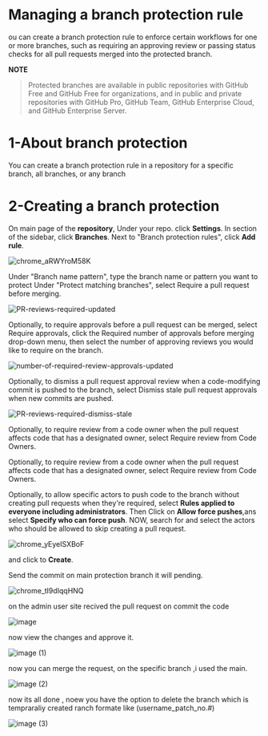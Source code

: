 # **Managing a branch protection rule**
ou can create a branch protection rule to enforce certain workflows for one or more branches, such as requiring an approving review or passing status checks for all pull requests merged into the protected branch.

**NOTE**
>Protected branches are available in public repositories with GitHub Free and GitHub Free for organizations, and in public and private repositories with GitHub Pro, GitHub Team, GitHub Enterprise Cloud, and GitHub Enterprise Server.

# 1-About branch protection
You can create a branch protection rule in a repository for a specific branch, all branches, or any branch

# 2-Creating a branch protection
On main page of the **repository**, Under your repo. click **Settings**. 
In section of the sidebar, click **Branches**.
Next to "Branch protection rules", click **Add rule**.

![chrome_aRWYroM58K](https://user-images.githubusercontent.com/71556060/176152455-5d77e9b3-b018-4a1b-824b-2490b5e462e2.png)

Under "Branch name pattern", type the branch name or pattern you want to protect
Under "Protect matching branches", select Require a pull request before merging.

![PR-reviews-required-updated](https://user-images.githubusercontent.com/71556060/176152713-8ef66c27-6d59-4329-842d-3874f06d4af9.png)

Optionally, to require approvals before a pull request can be merged, select Require approvals, click the Required number of approvals before merging drop-down menu, then select the number of approving reviews you would like to require on the branch. 

![number-of-required-review-approvals-updated](https://user-images.githubusercontent.com/71556060/176152840-751516eb-a9e7-4dbe-b899-b13c17a3dc9f.png)

Optionally, to dismiss a pull request approval review when a code-modifying commit is pushed to the branch, select Dismiss stale pull request approvals when new commits are pushed. 

![PR-reviews-required-dismiss-stale](https://user-images.githubusercontent.com/71556060/176152939-487dbc5d-bc82-43b7-9c3d-5f976a1dffec.png)

Optionally, to require review from a code owner when the pull request affects code that has a designated owner, select Require review from Code Owners.

Optionally, to require review from a code owner when the pull request affects code that has a designated owner, select Require review from Code Owners.

Optionally, to allow specific actors to push code to the branch without creating pull requests when they're required, select **Rules applied to everyone including administrators**. Then Click on **Allow force pushes**,ans select **Specify who can force push**.
NOW, search for and select the actors who should be allowed to skip creating a pull request. 

![chrome_yEyeISXBoF](https://user-images.githubusercontent.com/71556060/176154710-206be65a-e561-4715-805d-ddf20e93541f.png)

and click to **Create**.


Send the commit on main protection branch it will pending.

![chrome_tl9dIqqHNQ](https://user-images.githubusercontent.com/71556060/176155529-1d2e395d-72f3-4115-af31-7b67dce82558.png)

on the admin user site recived the pull request on commit the code

![image](https://user-images.githubusercontent.com/71556060/176379273-95e182d3-2f12-4e62-99c1-ce624d372390.png)

now view the changes and approve it.

![image (1)](https://user-images.githubusercontent.com/71556060/176379505-941c0b7e-c424-460f-bdfd-6bd254a6517a.png)

now you can merge the request, on the specific branch ,i used the main.

![image (2)](https://user-images.githubusercontent.com/71556060/176380029-f21558a3-3ecc-428e-b7a3-7a6da0c6b496.png)

now its all done , noew you have the option to delete the branch which is tempraraliy created  ranch formate like (username_patch_no.#) 

![image (3)](https://user-images.githubusercontent.com/71556060/176380127-5c08a186-f38a-40ec-8d28-841f2c5d4006.png)


[LINK]: https://docs.github.com/en/repositories/configuring-branches-and-merges-in-your-repository/defining-the-mergeability-of-pull-requests/managing-a-branch-protection-rule


